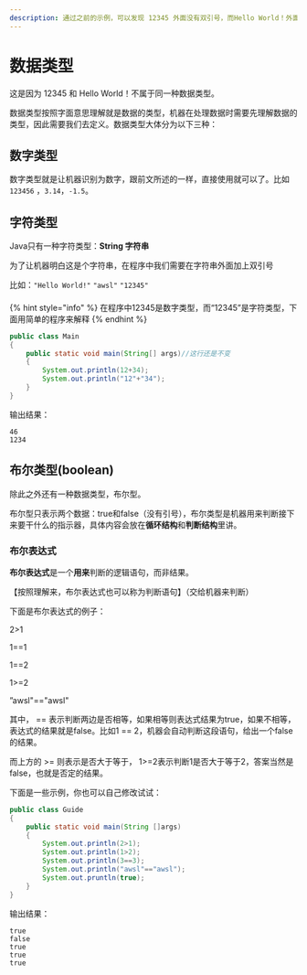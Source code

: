 ```yaml
---
description: 通过之前的示例，可以发现 12345 外面没有双引号，而Hello World！外面加了双引号，这是为什么呢？
---
```


# 数据类型

这是因为 12345 和 Hello World！不属于同一种数据类型。

数据类型按照字面意思理解就是数据的类型，机器在处理数据时需要先理解数据的类型，因此需要我们去定义。数据类型大体分为以下三种：

## **数字类型**

数字类型就是让机器识别为数字，跟前文所述的一样，直接使用就可以了。比如 `123456` ，`3.14`，`-1.5`。

## **字符类型**

Java只有一种字符类型：**String 字符串**

为了让机器明白这是个字符串，在程序中我们需要在字符串外面加上双引号

比如：`"Hello World!"` `"awsl"` `"12345"`

#### 

{% hint style="info" %}
在程序中12345是数字类型，而“12345”是字符类型，下面用简单的程序来解释
{% endhint %}

```java
public class Main
{
    public static void main(String[] args)//这行还是不变
    {
        System.out.println(12+34);
        System.out.println("12"+"34");
    }
}
```

输出结果：

```text
46
1234
```



## 布尔类型\(boolean\)

除此之外还有一种数据类型，布尔型。

布尔型只表示两个数据：true和false（没有引号），布尔类型是机器用来判断接下来要干什么的指示器，具体内容会放在**循环结构**和**判断结构**里讲。

### **布尔表达式**

**布尔表达式**是一个**用来**判断的逻辑语句，而非结果。

【按照理解来，布尔表达式也可以称为判断语句】（交给机器来判断）

下面是布尔表达式的例子：

2&gt;1

1==1

1==2

1&gt;=2

”awsl"=="awsl"

其中， == 表示判断两边是否相等，如果相等则表达式结果为true，如果不相等，表达式的结果就是false。比如1 == 2，机器会自动判断这段语句，给出一个false的结果。

而上方的 &gt;= 则表示是否大于等于， 1&gt;=2表示判断1是否大于等于2，答案当然是false，也就是否定的结果。

下面是一些示例，你也可以自己修改试试：

```java
public class Guide
{
    public static void main(String []args)
    {
        System.out.println(2>1);
        System.out.println(1>2);
        System.out.println(3==3);
        System.out.println("awsl"=="awsl");
        System.out.pruntln(true);
    }
} 
```

输出结果：

```text
true
false
true
true
true
```

